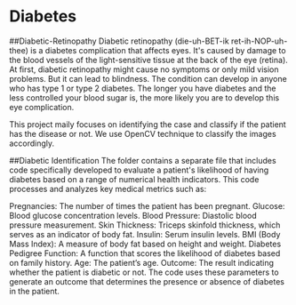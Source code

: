 # Diabetes
##Diabetic-Retinopathy
Diabetic retinopathy (die-uh-BET-ik ret-ih-NOP-uh-thee) is a diabetes complication that affects eyes. It's caused by damage to the blood vessels of the light-sensitive tissue at the back of the eye (retina).
At first, diabetic retinopathy might cause no symptoms or only mild vision problems. But it can lead to blindness.
The condition can develop in anyone who has type 1 or type 2 diabetes. The longer you have diabetes and the less controlled your blood sugar is, the more likely you are to develop this eye complication.

This project maily focuses on identifying the case and classify if the patient has the disease or not.
We use OpenCV technique to classify the images accordingly. 

##Diabetic Identification
The folder contains a separate file that includes code specifically developed to evaluate a patient's likelihood of having diabetes based on a range of numerical health indicators. This code processes and analyzes key medical metrics such as:

Pregnancies: The number of times the patient has been pregnant.
Glucose: Blood glucose concentration levels.
Blood Pressure: Diastolic blood pressure measurement.
Skin Thickness: Triceps skinfold thickness, which serves as an indicator of body fat.
Insulin: Serum insulin levels.
BMI (Body Mass Index): A measure of body fat based on height and weight.
Diabetes Pedigree Function: A function that scores the likelihood of diabetes based on family history.
Age: The patient’s age.
Outcome: The result indicating whether the patient is diabetic or not.
The code uses these parameters to generate an outcome that determines the presence or absence of diabetes in the patient.
